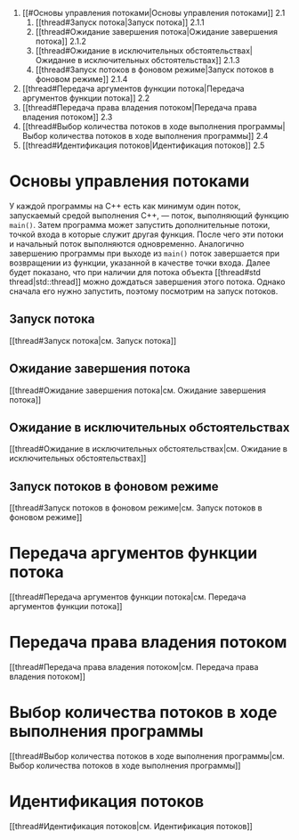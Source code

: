 
1. [[#Основы управления потоками|Основы управления потоками]] 2.1
	1. [[thread#Запуск потока|Запуск потока]] 2.1.1
	2. [[thread#Ожидание завершения потока|Ожидание завершения потока]] 2.1.2
	3. [[thread#Ожидание в исключительных обстоятельствах|Ожидание в исключительных обстоятельствах]] 2.1.3
	4. [[thread#Запуск потоков в фоновом режиме|Запуск потоков в фоновом режиме]] 2.1.4
2. [[thread#Передача аргументов функции потока|Передача аргументов функции потока]] 2.2
3. [[thread#Передача права владения потоком|Передача права владения потоком]] 2.3
4. [[thread#Выбор количества потоков в ходе выполнения программы|Выбор количества потоков в ходе выполнения программы]] 2.4
5. [[thread#Идентификация потоков|Идентификация потоков]] 2.5

# Основы управления потоками

У каждой программы на C++ есть как минимум один поток, запускаемый средой выполнения C++, — поток, выполняющий функцию `main()`. Затем программа может запустить дополнительные потоки, точкой входа в которые служит другая функция. После чего эти потоки и начальный поток выполняются одновременно. Аналогично завершению программы при выходе из `main()` поток завершается при возвращении из функции, указанной в качестве точки входа. Далее будет показано, что при наличии для потока объекта [[thread#std thread|std::thread]] можно дождаться завершения этого потока. Однако сначала его нужно запустить, поэтому посмотрим на запуск потоков.

## Запуск потока

[[thread#Запуск потока|см. Запуск потока]]

## Ожидание завершения потока

[[thread#Ожидание завершения потока|см. Ожидание завершения потока]]

## Ожидание в исключительных обстоятельствах

[[thread#Ожидание в исключительных обстоятельствах|см. Ожидание в исключительных обстоятельствах]]

## Запуск потоков в фоновом режиме

[[thread#Запуск потоков в фоновом режиме|см. Запуск потоков в фоновом режиме]]

# Передача аргументов функции потока

[[thread#Передача аргументов функции потока|см. Передача аргументов функции потока]]

# Передача права владения потоком

[[thread#Передача права владения потоком|см. Передача права владения потоком]]

# Выбор количества потоков в ходе выполнения программы

[[thread#Выбор количества потоков в ходе выполнения программы|см. Выбор количества потоков в ходе выполнения программы]]

# Идентификация потоков

[[thread#Идентификация потоков|см. Идентификация потоков]]

